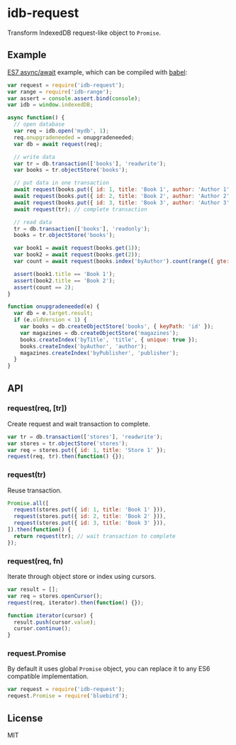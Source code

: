 # idb-request

Transform IndexedDB request-like object to `Promise`.

## Example

[ES7 async/await](https://github.com/lukehoban/ecmascript-asyncawait) example,
which can be compiled with [babel](https://babeljs.io):

```js
var request = require('idb-request');
var range = require('idb-range');
var assert = console.assert.bind(console);
var idb = window.indexedDB;

async function() {
  // open database
  var req = idb.open('mydb', 1);
  req.onupgradeneeded = onupgradeneeded;
  var db = await request(req);

  // write data
  var tr = db.transaction(['books'], 'readwrite');
  var books = tr.objectStore('books');

  // put data in one transaction
  await request(books.put({ id: 1, title: 'Book 1', author: 'Author 1' }));
  await request(books.put({ id: 2, title: 'Book 2', author: 'Author 2' }));
  await request(books.put({ id: 3, title: 'Book 3', author: 'Author 3' }));
  await request(tr); // complete transaction

  // read data
  tr = db.transaction(['books'], 'readonly');
  books = tr.objectStore('books');

  var book1 = await request(books.get(1));
  var book2 = await request(books.get(2));
  var count = await request(books.index('byAuthor').count(range({ gte: 'Author 2' })));

  assert(book1.title == 'Book 1');
  assert(book2.title == 'Book 2');
  assert(count == 2);
}

function onupgradeneeded(e) {
  var db = e.target.result;
  if (e.oldVersion < 1) {
    var books = db.createObjectStore('books', { keyPath: 'id' });
    var magazines = db.createObjectStore('magazines');
    books.createIndex('byTitle', 'title', { unique: true });
    books.createIndex('byAuthor', 'author');
    magazines.createIndex('byPublisher', 'publisher');
  }
}
```

## API
### request(req, [tr])

Create request and wait transaction to complete.

```js
var tr = db.transaction(['stores'], 'readwrite');
var stores = tr.objectStore('stores');
var req = stores.put({ id: 1, title: 'Store 1' });
request(req, tr).then(function() {});
```

### request(tr)

Reuse transaction.

```js
Promise.all([
  request(stores.put({ id: 1, title: 'Book 1' })),
  request(stores.put({ id: 2, title: 'Book 2' })),
  request(stores.put({ id: 3, title: 'Book 3' })),
]).then(function() {
  return request(tr); // wait transaction to complete
});
```

### request(req, fn)

Iterate through object store or index using cursors.

```js
var result = [];
var req = stores.openCursor();
request(req, iterator).then(function() {});

function iterator(cursor) {
  result.push(cursor.value);
  cursor.continue();
}
```

### request.Promise

By default it uses global `Promise` object,
you can replace it to any ES6 compatible implementation.

```js
var request = require('idb-request');
request.Promise = require('bluebird');
```

## License

MIT
